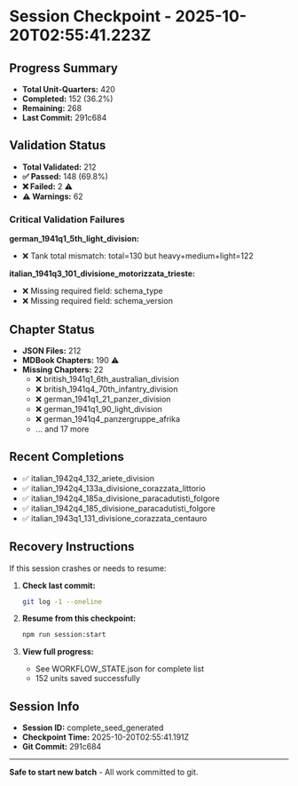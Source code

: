 # Session Checkpoint - 2025-10-20T02:55:41.223Z

## Progress Summary

- **Total Unit-Quarters:** 420
- **Completed:** 152 (36.2%)
- **Remaining:** 268
- **Last Commit:** 291c684

## Validation Status

- **Total Validated:** 212
- **✅ Passed:** 148 (69.8%)
- **❌ Failed:** 2 ⚠️
- **⚠️ Warnings:** 62

### Critical Validation Failures

**german_1941q1_5th_light_division:**
  - ❌ Tank total mismatch: total=130 but heavy+medium+light=122

**italian_1941q3_101_divisione_motorizzata_trieste:**
  - ❌ Missing required field: schema_type
  - ❌ Missing required field: schema_version

## Chapter Status

- **JSON Files:** 212
- **MDBook Chapters:** 190 ⚠️
- **Missing Chapters:** 22
  - ❌ british_1941q1_6th_australian_division
  - ❌ british_1941q4_70th_infantry_division
  - ❌ german_1941q1_21_panzer_division
  - ❌ german_1941q1_90_light_division
  - ❌ german_1941q4_panzergruppe_afrika
  - ... and 17 more

## Recent Completions

- ✅ italian_1942q4_132_ariete_division
- ✅ italian_1942q4_133a_divisione_corazzata_littorio
- ✅ italian_1942q4_185a_divisione_paracadutisti_folgore
- ✅ italian_1942q4_185_divisione_paracadutisti_folgore
- ✅ italian_1943q1_131_divisione_corazzata_centauro

## Recovery Instructions

If this session crashes or needs to resume:

1. **Check last commit:**
   ```bash
   git log -1 --oneline
   ```

2. **Resume from this checkpoint:**
   ```bash
   npm run session:start
   ```

3. **View full progress:**
   - See WORKFLOW_STATE.json for complete list
   - 152 units saved successfully

## Session Info

- **Session ID:** complete_seed_generated
- **Checkpoint Time:** 2025-10-20T02:55:41.191Z
- **Git Commit:** 291c684

---

**Safe to start new batch** - All work committed to git.
